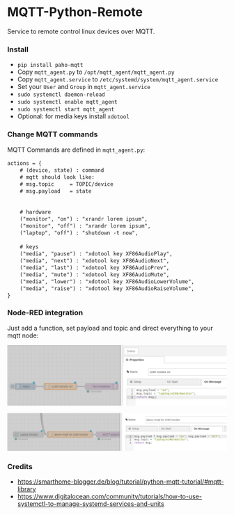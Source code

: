 # MQTT-Python-Remote
Service to remote control linux devices over MQTT.

### Install

- `pip install paho-mqtt`
- Copy `mqtt_agent.py` to `/opt/mqtt_agent/mqtt_agent.py`
- Copy `mqtt_agent.service` to `/etc/systemd/system/mqtt_agent.service`
- Set your `User` and `Group` in `mqtt_agent.service`
- `sudo systemctl daemon-reload`
- `sudo systemctl enable mqtt_agent`
- `sudo systemctl start mqtt_agent`
- Optional: for media keys install `xdotool`

### Change MQTT commands

MQTT Commands are defined in `mqtt_agent.py`:

```
actions = {
    # (device, state) : command
    # mqtt should look like:
    # msg.topic     = TOPIC/device
    # msg.payload   = state


    # hardware
    ("monitor", "on") : "xrandr lorem ipsum",
    ("monitor", "off") : "xrandr lorem ipsum",
    ("laptop", "off") : "shutdown -t now",
    
    # keys
    ("media", "pause") : "xdotool key XF86AudioPlay",
    ("media", "next") : "xdotool key XF86AudioNext",
    ("media", "last") : "xdotool key XF86AudioPrev",
    ("media", "mute") : "xdotool key XF86AudioMute",
    ("media", "lower") : "xdotool key XF86AudioLowerVolume",
    ("media", "raise") : "xdotool key XF86AudioRaiseVolume",
}
```

### Node-RED integration

Just add a function, set payload and topic and direct everything to your mqtt node:

![nodered integration](https://github.com/schneebonus/MQTT-Python-Remote/blob/main/nodered_integration.png?raw=true)

![nodered_alexa integration](https://github.com/schneebonus/MQTT-Python-Remote/blob/main/nodered_alexa_integration.png?raw=true)

### Credits

- https://smarthome-blogger.de/blog/tutorial/python-mqtt-tutorial/#mqtt-library
- https://www.digitalocean.com/community/tutorials/how-to-use-systemctl-to-manage-systemd-services-and-units
